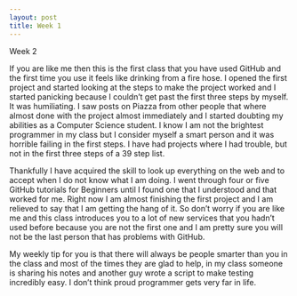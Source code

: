 ```yaml
---
layout: post
title: Week 1
---
```

	
Week 2

If you are like me then this is the first class that you have used GitHub and the first time you use it feels like drinking from a fire hose. I opened the first project and started looking at the steps to make the project worked and I started panicking because I couldn’t get past the first three steps by myself. It was humiliating. I saw posts on Piazza from other people that where almost done with the project almost immediately and I started doubting my abilities as a Computer Science student. I know I am not the brightest programmer in my class but I consider myself a smart person and it was horrible failing in the first steps. I have had projects where I had trouble, but not in the first three steps of a 39 step list.

Thankfully I have acquired the skill to look up everything on the web and to accept when I do not know what I am doing. I went through four or five GitHub tutorials for Beginners until I found one that I understood and that worked for me. Right now I am almost finishing the first project and I am relieved to say that I am getting the hang of it. So don’t worry if you are like me and this class introduces you to a lot of new services that you hadn’t used before because you are not the first one and I am pretty sure you will not be the last person that has problems with GitHub.

My weekly tip for you is that there will always be people smarter than you in the class and most of the times they are glad to help, in my class someone is sharing his notes and another guy wrote a script to make testing incredibly easy. I don’t think proud programmer gets very far in life.
